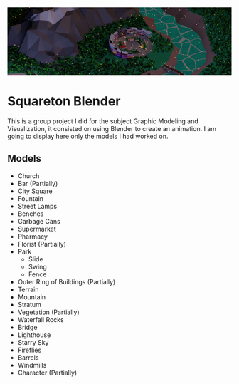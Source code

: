 <img src="./banner.png"/>

# Squareton Blender

This is a group project I did for the subject Graphic Modeling and Visualization, it consisted on using Blender to create an animation.
I am going to display here only the models I had worked on. 

## Models
- Church
- Bar (Partially)
- City Square
- Fountain
- Street Lamps
- Benches
- Garbage Cans
- Supermarket
- Pharmacy
- Florist (Partially)
- Park
  - Slide
  - Swing
  - Fence
- Outer Ring of Buildings (Partially)
- Terrain
- Mountain
- Stratum
- Vegetation (Partially)
- Waterfall Rocks
- Bridge
- Lighthouse
- Starry Sky
- Fireflies
- Barrels
- Windmills
- Character (Partially)

